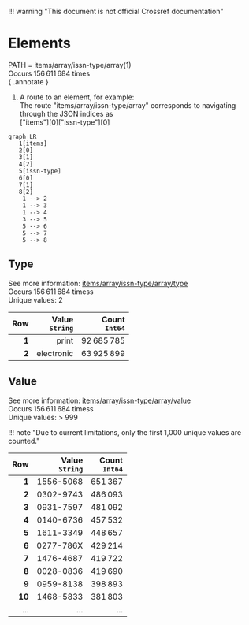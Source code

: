 !!! warning "This document is not official Crossref documentation"
# Elements
PATH = items/array/issn-type/array(1)  
Occurs 156 611 684 times  
{ .annotate }

1. A route to an element, for example:  
   The route "items/array/issn-type/array" corresponds to navigating through the JSON indices as  
   ["items"][0]["issn-type"][0]  

```mermaid
graph LR
   1[items]
   2[0]
   3[1]
   4[2]
   5[issn-type]
   6[0]
   7[1]
   8[2]
    1 --> 2
    1 --> 3
    1 --> 4
    3 --> 5
    5 --> 6
    5 --> 7
    5 --> 8
```


## Type
See more information: [items/array/issn-type/array/type](type/index.md)  
Occurs 156 611 684 timess  
Unique values: 2  

| **Row** | **Value**<br>`String` | **Count**<br>`Int64` |
|--------:|----------------------:|---------------------:|
| **1**   | print                 | 92 685 785           |
| **2**   | electronic            | 63 925 899           |

## Value
See more information: [items/array/issn-type/array/value](value/index.md)  
Occurs 156 611 684 timess  
Unique values: > 999  

!!! note "Due to current limitations, only the first 1,000 unique values are counted."

| **Row** | **Value**<br>`String` | **Count**<br>`Int64` |
|--------:|----------------------:|---------------------:|
| **1**   | 1556-5068             | 651 367              |
| **2**   | 0302-9743             | 486 093              |
| **3**   | 0931-7597             | 481 092              |
| **4**   | 0140-6736             | 457 532              |
| **5**   | 1611-3349             | 448 657              |
| **6**   | 0277-786X             | 429 214              |
| **7**   | 1476-4687             | 419 722              |
| **8**   | 0028-0836             | 419 690              |
| **9**   | 0959-8138             | 398 893              |
| **10**  | 1468-5833             | 381 803              |
| ... | ... | ... |

